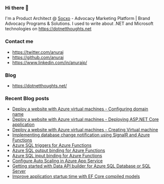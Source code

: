 ### Hi there 👋

I'm a Product Architect @ [Socxo](https://www.socxo.com/) - Advocacy Marketing Platform | Brand Advocacy Programs &amp; Solutions. I used to write about .NET and Microsoft technologies on https://dotnetthoughts.net

### Contact me
* https://twitter.com/anuraj
* https://github.com/anuraj
* https://www.linkedin.com/in/anurajp/

### Blog
* https://dotnetthoughts.net/

### Recent Blog posts
<!-- BLOGPOSTS:START -->
- [Deploy a website with Azure virtual machines - Configuring domain name](https://dotnetthoughts.net/deploy-a-website-with-azure-virtual-machines-part2/)
- [Deploy a website with Azure virtual machines - Deploying ASP.NET Core application](https://dotnetthoughts.net/deploy-a-website-with-azure-virtual-machines-part3/)
- [Deploy a website with Azure virtual machines - Creating Virtual machine](https://dotnetthoughts.net/deploy-a-website-with-azure-virtual-machines-part1/)
- [Implementing database change notification using SignalR and Azure Functions](https://dotnetthoughts.net/implementing-database-change-notification-using-signalr/)
- [Azure SQL triggers for Azure Functions](https://dotnetthoughts.net/azure-sql-triggers-for-azure-functions/)
- [Azure SQL output binding for Azure Functions](https://dotnetthoughts.net/azure-sql-output-bindings-for-azure-functions/)
- [Azure SQL input binding for Azure Functions](https://dotnetthoughts.net/azure-sql-input-bindings-for-azure-functions/)
- [Configure Auto Scaling in Azure App Service](https://dotnetthoughts.net/configure-auto-scaling-in-azure-app-service/)
- [Getting started with Data API builder for Azure SQL Database or SQL Server](https://dotnetthoughts.net/getting-started-with-data-api-builder-for-azure-sql-database/)
- [Improve application startup time with EF Core compiled models](https://dotnetthoughts.net/improve-ef-core-performance-with-compiled-models/)
<!-- BLOGPOSTS:END -->
